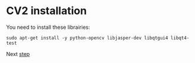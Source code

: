 # CV2 installation
You need to install these librairies:
```
sudo apt-get install -y python-opencv libjasper-dev libqtgui4 libqt4-test
```
Next [step](./SAM.md "Installing sam")

